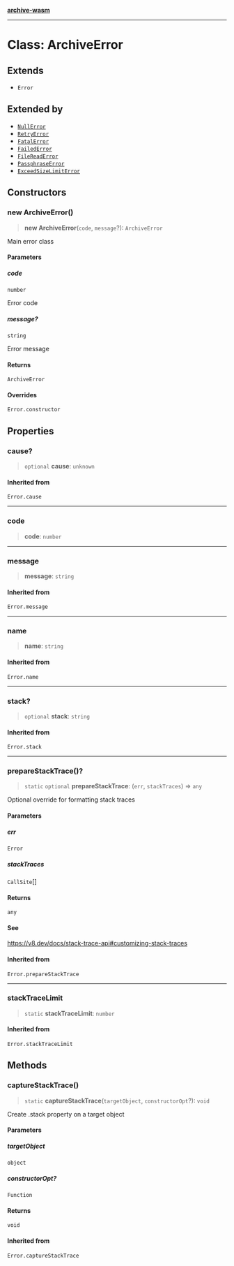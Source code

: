 [**archive-wasm**](../../README.md)

---

# Class: ArchiveError

## Extends

- `Error`

## Extended by

- [`NullError`](NullError.md)
- [`RetryError`](RetryError.md)
- [`FatalError`](FatalError.md)
- [`FailedError`](FailedError.md)
- [`FileReadError`](FileReadError.md)
- [`PassphraseError`](PassphraseError.md)
- [`ExceedSizeLimitError`](ExceedSizeLimitError.md)

## Constructors

### new ArchiveError()

> **new ArchiveError**(`code`, `message`?): `ArchiveError`

Main error class

#### Parameters

##### code

`number`

Error code

##### message?

`string`

Error message

#### Returns

`ArchiveError`

#### Overrides

`Error.constructor`

## Properties

### cause?

> `optional` **cause**: `unknown`

#### Inherited from

`Error.cause`

---

### code

> **code**: `number`

---

### message

> **message**: `string`

#### Inherited from

`Error.message`

---

### name

> **name**: `string`

#### Inherited from

`Error.name`

---

### stack?

> `optional` **stack**: `string`

#### Inherited from

`Error.stack`

---

### prepareStackTrace()?

> `static` `optional` **prepareStackTrace**: (`err`, `stackTraces`) => `any`

Optional override for formatting stack traces

#### Parameters

##### err

`Error`

##### stackTraces

`CallSite`[]

#### Returns

`any`

#### See

https://v8.dev/docs/stack-trace-api#customizing-stack-traces

#### Inherited from

`Error.prepareStackTrace`

---

### stackTraceLimit

> `static` **stackTraceLimit**: `number`

#### Inherited from

`Error.stackTraceLimit`

## Methods

### captureStackTrace()

> `static` **captureStackTrace**(`targetObject`, `constructorOpt`?): `void`

Create .stack property on a target object

#### Parameters

##### targetObject

`object`

##### constructorOpt?

`Function`

#### Returns

`void`

#### Inherited from

`Error.captureStackTrace`
